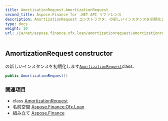```yaml
---
title: AmortizationRequest.AmortizationRequest
second_title: Aspose.Finance for .NET API リファレンス
description: AmortizationRequest コンストラクタ. の新しいインスタンスを初期化しますAmortizationRequestclass.
type: docs
weight: 10
url: /ja/net/aspose.finance.ofx.loan/amortizationrequest/amortizationrequest/
---
```

## AmortizationRequest constructor

の新しいインスタンスを初期化します[`AmortizationRequest`](../)class.

```csharp
public AmortizationRequest()
```

### 関連項目

* class [AmortizationRequest](../)
* 名前空間 [Aspose.Finance.Ofx.Loan](../../amortizationrequest/)
* 組み立て [Aspose.Finance](../../../)


